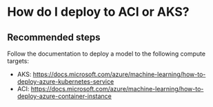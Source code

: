 <properties 
    pageTitle="How do I deploy to ACI or AKS?"
    description="How do I deploy to ACI or AKS?"
    service="microsoft.machinelearning"
    resource="webServices"
    authors="Phlak106"
    ms.author="chsherry"
    displayOrder="1"
    selfHelpType="generic"
    supportTopicIds="32690855"
    resourceTags=""
    productPesIds="16644"
    cloudEnvironments="public"
    articleid="75132e34-95c5-43dc-8f8a-e5abb49462bc"
/>

# How do I deploy to ACI or AKS?

## **Recommended steps**
Follow the documentation to deploy a model to the following compute targets:

* AKS: https://docs.microsoft.com/azure/machine-learning/how-to-deploy-azure-kubernetes-service
* ACI: https://docs.microsoft.com/azure/machine-learning/how-to-deploy-azure-container-instance
